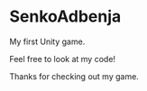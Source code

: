 # SenkoAdbenja
My first Unity game.

Feel free to look at my code!

Thanks for checking out my game.
